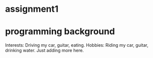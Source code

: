 # assignment1
# programming background

Interests: Driving my car, guitar, eating.  Hobbies: Riding my car, guitar, drinking water.  Just adding more here.  
